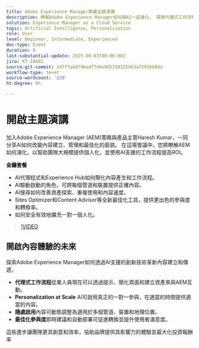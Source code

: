 ```yaml
---
title: Adobe Experience Manager開幕主題演講
description: 瞭解Adobe Experience Manager如何與AI一起進化。 探索代理式工作流程、AI搜尋、大規模個人化和更聰明的內容最佳化。
solution: Experience Manager as a Cloud Service
topic: Artificial Intelligence, Personalization
role: User
level: Beginner, Intermediate, Experienced
doc-type: Event
duration: 0
last-substantial-update: 2025-09-03T00:00:00Z
jira: KT-18861
source-git-commit: 247ffab879bedf7d4e0d5258325d63af2916684a
workflow-type: tm+mt
source-wordcount: '229'
ht-degree: 0%

---
```



# 開啟主題演講

加入Adobe Experience Manager (AEM)策略與產品主管Haresh Kumar，一同分享AI如何改變內容建立、管理和最佳化的面貌。 在這場會議中，您將瞭解AEM如何演化，以幫助團隊大規模提供個人化，並使用AI支援的工作流程提高ROI。

**金鑰套餐**

* AI代理程式和Experience Hub如何簡化內容產生和工作流程。
* AI驅動啟動的角色，可跨每個管道和裝置提供正確內容。
* AI搜尋如何改善資產探索、重複使用和內容速度。
* Sites Optimizer和Content Advisor等全新最佳化工具，提供更出色的參與度和轉換率。
* 如何安全有效地擴充一對一個人化。

>[!VIDEO](https://video.tv.adobe.com/v/3471407/?learn=on&enablevpops&captions=chi_hant)


## 開啟內容體驗的未來

探索Adobe Experience Manager如何透過AI支援的創新技術革新內容建立和傳遞，

* **代理式工作流程**&#x200B;從業人員現在可以透過提示、簡化頁面和建立資產來與AEM互動。
* **Personalization at Scale** AI可啟用真正的一對一參與，在適當的時間提供適當的內容。
* **隨處啟用**&#x200B;內容可動態調整為適用於多個管道、裝置和地理位置。
* **最佳化參與度**&#x200B;即時建議和自動部署可促進轉換並提升使用者滿意度。

這些進步讓團隊更具創意和效率，協助品牌提供具影響力的體驗並最大化投資報酬率
